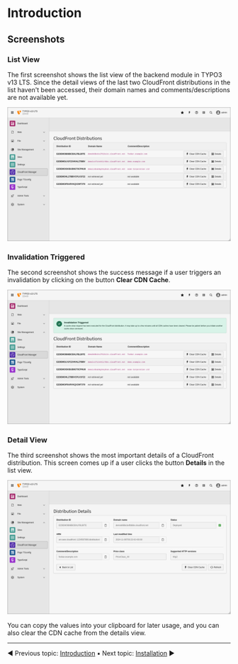 # Introduction

## Screenshots

### List View

The first screenshot shows the list view of the backend module in TYPO3 v13 LTS. Since the detail views of the last two CloudFront distributions in the list haven't been accessed, their domain names and comments/descriptions are not available yet.

![](../Images/typo3v13-list-view.png)

### Invalidation Triggered

The second screenshot shows the success message if a user triggers an invalidation by clicking on the button **Clear CDN Cache**.

![](../Images/typo3v13-invalidation-triggered.png)

### Detail View

The third screenshot shows the most important details of a CloudFront distribution. This screen comes up if a user clicks the button **Details** in the list view.

![](../Images/typo3v13-detail-view.png)

You can copy the values into your clipboard for later usage, and you can also clear the CDN cache from the details view.

----
◀ Previous topic: [Introduction](../Introduction/README.md) ▪ Next topic: [Installation](../Installation/README.md) ▶
